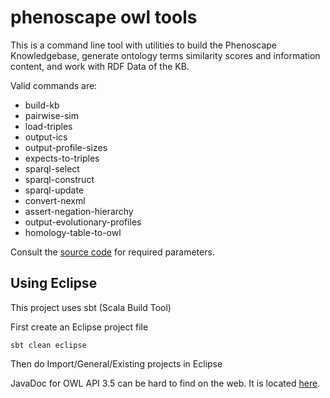# phenoscape owl tools

This is a command line tool with utilities to build the Phenoscape Knowledgebase, generate ontology terms similarity scores and information content, and work with RDF Data of the KB.

Valid commands are:
- build-kb
- pairwise-sim
- load-triples
- output-ics
- output-profile-sizes
- expects-to-triples
- sparql-select
- sparql-construct
- sparql-update
- convert-nexml
- assert-negation-hierarchy
- output-evolutionary-profiles
- homology-table-to-owl

Consult the [source code](https://github.com/phenoscape/phenoscape-owl-tools/blob/master/src/main/scala/org/phenoscape/owl/build/Command.scala) for required parameters.

## Using Eclipse

This project uses sbt (Scala Build Tool)

First create an Eclipse project file

```
sbt clean eclipse
```

Then do Import/General/Existing projects in Eclipse

JavaDoc for OWL API 3.5 can be hard to find on the web. It is located [here](http://owlcs.github.io/owlapi/apidocs_3_5_4/index.html).
